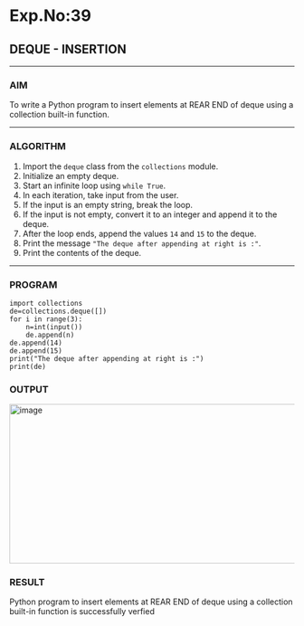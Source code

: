 # Exp.No:39  
## DEQUE - INSERTION

---

### AIM  
To write a Python program to insert elements at REAR END of deque using a collection built-in function.

---

### ALGORITHM  

1. Import the `deque` class from the `collections` module.  
2. Initialize an empty deque.  
3. Start an infinite loop using `while True`.  
4. In each iteration, take input from the user.  
5. If the input is an empty string, break the loop.  
6. If the input is not empty, convert it to an integer and append it to the deque.  
7. After the loop ends, append the values `14` and `15` to the deque.  
8. Print the message `"The deque after appending at right is :"`.  
9. Print the contents of the deque.  

---

### PROGRAM  

```
import collections
de=collections.deque([])
for i in range(3):
    n=int(input())
    de.append(n)
de.append(14)
de.append(15)
print("The deque after appending at right is :")
print(de)
```

### OUTPUT

<img width="906" height="282" alt="image" src="https://github.com/user-attachments/assets/bd9d0ead-2fcf-465d-a405-20a27aea0c0b" />


### RESULT
Python program to insert elements at REAR END of deque using a collection built-in function is successfully verfied
